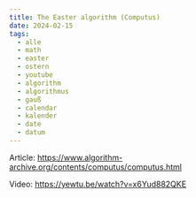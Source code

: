 ```yaml
---
title: The Easter algorithm (Computus)
date: 2024-02-15
tags:
  - alle
  - math
  - easter
  - ostern
  - youtube
  - algorithm
  - algorithmus
  - gauß
  - calendar
  - kalender
  - date
  - datum
---
```



Article: https://www.algorithm-archive.org/contents/computus/computus.html

Video: https://yewtu.be/watch?v=x6Yud882QKE
